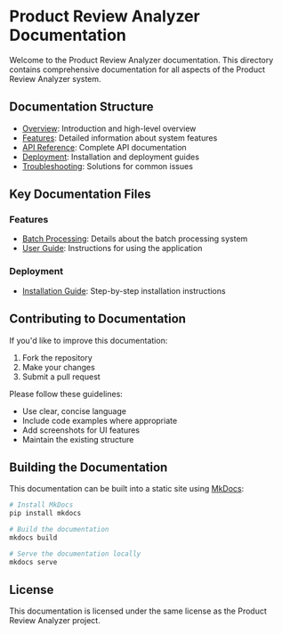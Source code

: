 # Product Review Analyzer Documentation

Welcome to the Product Review Analyzer documentation. This directory contains comprehensive documentation for all aspects of the Product Review Analyzer system.

## Documentation Structure

- [Overview](index.md): Introduction and high-level overview
- [Features](features/): Detailed information about system features
- [API Reference](api/): Complete API documentation
- [Deployment](deployment/): Installation and deployment guides
- [Troubleshooting](troubleshooting/): Solutions for common issues

## Key Documentation Files

### Features
- [Batch Processing](features/batch-processing.md): Details about the batch processing system
- [User Guide](features/user-guide.md): Instructions for using the application

### Deployment
- [Installation Guide](deployment/installation.md): Step-by-step installation instructions

## Contributing to Documentation

If you'd like to improve this documentation:

1. Fork the repository
2. Make your changes
3. Submit a pull request

Please follow these guidelines:
- Use clear, concise language
- Include code examples where appropriate
- Add screenshots for UI features
- Maintain the existing structure

## Building the Documentation

This documentation can be built into a static site using [MkDocs](https://www.mkdocs.org/):

```bash
# Install MkDocs
pip install mkdocs

# Build the documentation
mkdocs build

# Serve the documentation locally
mkdocs serve
```

## License

This documentation is licensed under the same license as the Product Review Analyzer project.
